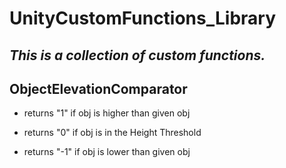 # UnityCustomFunctions_Library
## _This is a collection of custom functions._

## ObjectElevationComparator

- returns "1" if obj is higher than given obj

- returns "0" if obj is in the Height Threshold 

- returns "-1" if obj is lower than given obj

